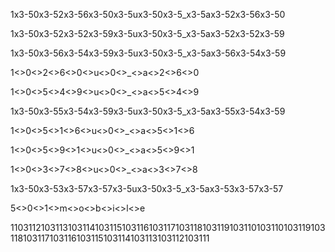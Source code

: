 1x3-50x3-52x3-56x3-50x3-5ux3-50x3-5_x3-5ax3-52x3-56x3-50

1x3-50x3-52x3-52x3-59x3-5ux3-50x3-5_x3-5ax3-52x3-52x3-59

1x3-50x3-56x3-54x3-59x3-5ux3-50x3-5_x3-5ax3-56x3-54x3-59

1<>0<>2<>6<>0<>u<>0<>_<>a<>2<>6<>0

1<>0<>5<>4<>9<>u<>0<>_<>a<>5<>4<>9

1x3-50x3-55x3-54x3-59x3-5ux3-50x3-5_x3-5ax3-55x3-54x3-59

1<>0<>5<>1<>6<>u<>0<>_<>a<>5<>1<>6

1<>0<>5<>9<>1<>u<>0<>_<>a<>5<>9<>1

1<>0<>3<>7<>8<>u<>0<>_<>a<>3<>7<>8

1x3-50x3-53x3-57x3-57x3-5ux3-50x3-5_x3-5ax3-53x3-57x3-57

5<>0<>1<>m<>o<>b<>i<>l<>e

1103112103113103114103115103116103117103118103119103110103110103119103118103117103116103115103114103113103112103111
